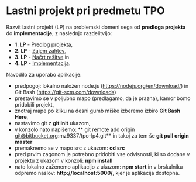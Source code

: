 # Lastni projekt pri predmetu TPO

Razvit lastni projekt (LP) na problemski domeni sega od **predloga projekta** do **implementacije**, z naslednjo razdelitvijo:

* **1. LP** - [Predlog projekta](docs/predlog-projekta),
* **2. LP** - [Zajem zahtev](docs/zajem-zahtev),
* **3. LP** - [Načrt rešitve](docs/nacrt) in
* **4. LP** - [Implementacija](src).

Navodilo za uporabo aplikacije:

* predpogoj: lokalno naložen node.js (https://nodejs.org/en/download/) in Git Bash (https://git-scm.com/downloads)
* prestavimo se v poljubno mapo (predlagamo, da je prazna), kamor bomo pridobili projekt,
* znotraj mape po kliku na desni gumb miške izberemo izbiro **Git Bash Here**,
* nastavimo git z **git init** ukazom,
* v konzolo nato napišemo: ** git remote add origin git@bitbucket.org:mz9337/tpo-lp4.git** in takoj za tem še **git pull origin master**
* premaknemo se v mapo src z ukazom: **cd src**
* pred prvim zagonom je potrebno pridobiti vse odvisnosti, ki so dodane v projektu z ukazom v konzoli: **npm install**
* nato lokalno zaženemo aplikacijo z ukazom: **npm start** in v brskalniku odpremo naslov: **http://localhost:5000/**, kjer je aplikacija dostopna.